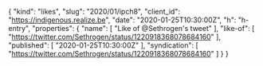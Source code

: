 {
  "kind": "likes",
  "slug": "2020/01/ipch8",
  "client_id": "https://indigenous.realize.be",
  "date": "2020-01-25T10:30:00Z",
  "h": "h-entry",
  "properties": {
    "name": [
      "Like of @Sethrogen's tweet"
    ],
    "like-of": [
      "https://twitter.com/Sethrogen/status/1220918368078684160"
    ],
    "published": [
      "2020-01-25T10:30:00Z"
    ],
    "syndication": [
      "https://twitter.com/Sethrogen/status/1220918368078684160"
    ]
  }
}
